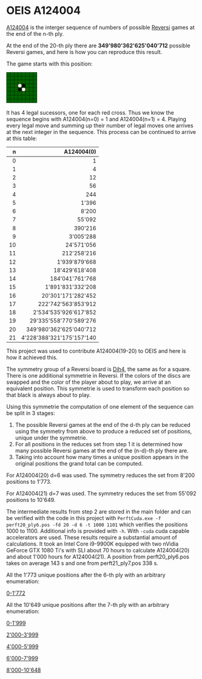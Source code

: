# OEIS A124004
[A124004](https://oeis.org/A124004) is the interger sequence of numbers of possible [Reversi](https://en.wikipedia.org/wiki/Reversi) games at the end of the n-th ply.

At the end of the 20-th ply there are **349'980'362'625'040'712** possible Reversi games, and here is how you can reproduce this result.

The game starts with this position:

![Image](https://raw.githubusercontent.com/PanicSheep/ReversiPerftCUDA/master/docs/---------------------------OX------XO---------------------------.png)

It has 4 legal sucessors, one for each red cross. Thus we know the sequence begins with A124004(n=0) = 1 and A124004(n=1) = 4. Playing every legal move and summing up their number of legal moves one arrives at the next integer in the sequence. This process can be continued to arrive at this table:

| n | A124004(0) |
| ---: | ---: |
|0|1|
|1|4|
|2|12|
|3|56|
|4|244|
|5|1'396|
|6|8'200|
|7|55'092|
|8|390'216|
|9|3'005'288|
|10|24'571'056|
|11|212'258'216|
|12|1'939'879'668|
|13|18'429'618'408|
|14|184'041'761'768|
|15|1'891'831'332'208|
|16|20'301'171'282'452|
|17|222'742'563'853'912|
|18|2'534'535'926'617'852|
|19|29'335'558'770'589'276|
|20|349'980'362'625'040'712|
|21|4'228'388'321'175'157'140|

This project was used to contribute A124004(19-20) to OEIS and here is how it achieved this.

The symmetry group of a Reversi board is [Dih4](https://en.wikipedia.org/wiki/Dihedral_group), the same as for a square. There is one additional symmetrie in Reversi. If the colors of the discs are swapped and the color of the player about to play, we arrive at an equivalent position. This symmetrie is used to transform each position so that black is always about to play.

Using this symmetrie the computation of one element of the sequence can be split in 3 stages:
1. The possible Reversi games at the end of the d-th ply can be reduced using the symmetry from above to produce a reduced set of positions, unique under the symmetrie.
2. For all positions in the reduces set from step 1 it is determined how many possible Reversi games at the end of the (n-d)-th ply there are.
3. Taking into account how many times a unique position appears in the original positions the grand total can be computed.

For A124004(20) d=6 was used. The symmetry reduces the set from 8'200 positions to 1'773.

For A124004(21) d=7 was used. The symmetry reduces the set from 55'092 positions to 10'649.

The intermediate results from step 2 are stored in the main folder and can be verified with the code in this project with ```PerftCuda.exe -f perft20_ply6.pos -fd 20 -d 6 -t 1000 1101``` which verifies the positions 1000 to 1100. Additional info is provided with ```-h```. With ```-cuda``` cuda capable accelerators are used.
These results require a substantial amount of calculations. It took an Intel Core i9-9900K equipped with two nVidia GeForce GTX 1080 Ti's with SLI about 70 hours to calculate A124004(20) and about 1'000 hours for A124004(21).
A position from perft20_ply6.pos takes on average 143 s and one from perft21_ply7.pos 338 s.

All the 1'773 unique positions after the 6-th ply with an arbitrary enumeration:

[0-1'772](https://github.com/PanicSheep/ReversiPerftCUDA/blob/master/docs/perft20_page1.md)

All the 10'649 unique positions after the 7-th ply with an arbitrary enumeration:

[0-1'999](https://github.com/PanicSheep/ReversiPerftCUDA/blob/master/docs/perft21_page1.md)

[2'000-3'999](https://github.com/PanicSheep/ReversiPerftCUDA/blob/master/docs/perft21_page2.md)

[4'000-5'999](https://github.com/PanicSheep/ReversiPerftCUDA/blob/master/docs/perft21_page3.md)

[6'000-7'999](https://github.com/PanicSheep/ReversiPerftCUDA/blob/master/docs/perft21_page4.md)

[8'000-10'648](https://github.com/PanicSheep/ReversiPerftCUDA/blob/master/docs/perft21_page5.md)